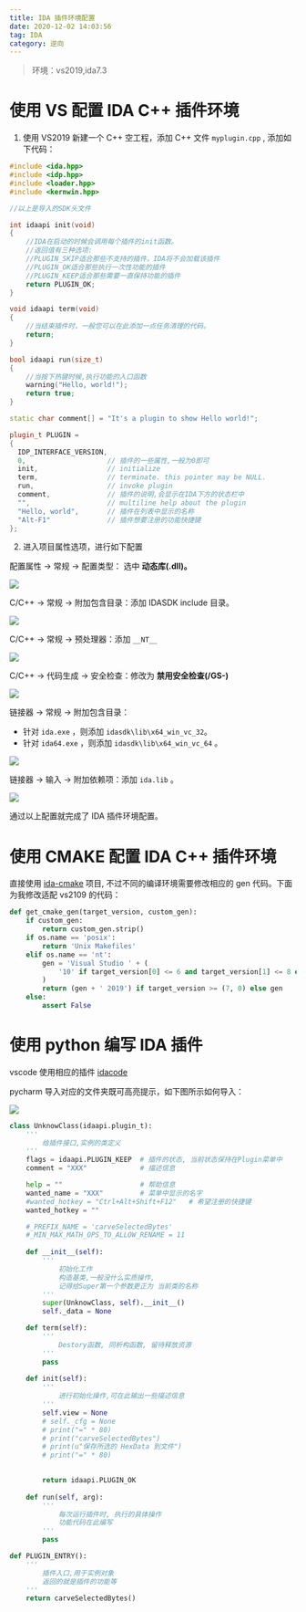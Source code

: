 ```yaml
---
title: IDA 插件环境配置
date: 2020-12-02 14:03:56
tag: IDA
category: 逆向
---
```


> 环境：vs2019,ida7.3

# 使用 VS 配置 IDA C++ 插件环境

1. 使用 VS2019 新建一个 C++ 空工程，添加 C++ 文件 `myplugin.cpp` , 添加如下代码：
```cpp
#include <ida.hpp>
#include <idp.hpp>
#include <loader.hpp>
#include <kernwin.hpp>

//以上是导入的SDK头文件

int idaapi init(void)
{
	//IDA在启动的时候会调用每个插件的init函数。
	//返回值有三种选项:
	//PLUGIN_SKIP适合那些不支持的插件，IDA将不会加载该插件
	//PLUGIN_OK适合那些执行一次性功能的插件
	//PLUGIN_KEEP适合那些需要一直保持功能的插件
	return PLUGIN_OK;
}

void idaapi term(void)
{
	//当结束插件时，一般您可以在此添加一点任务清理的代码。
	return;
}

bool idaapi run(size_t)
{
	//当按下热键时候,执行功能的入口函数
	warning("Hello, world!");
	return true;
}

static char comment[] = "It's a plugin to show Hello world!";

plugin_t PLUGIN =
{
  IDP_INTERFACE_VERSION,
  0,                    // 插件的一些属性,一般为0即可
  init,                 // initialize
  term,                 // terminate. this pointer may be NULL.
  run,                  // invoke plugin
  comment,              // 插件的说明,会显示在IDA下方的状态栏中
  "",                   // multiline help about the plugin
  "Hello, world",		// 插件在列表中显示的名称
  "Alt-F1"              // 插件想要注册的功能快捷键
};
```
2. 进入项目属性选项，进行如下配置

配置属性 -> 常规 -> 配置类型： 选中 **动态库(.dll)。**

![](IDA-插件环境配置/2020-12-02-16-46-38.png)

C/C++ -> 常规 -> 附加包含目录：添加 IDASDK include 目录。

![](IDA-插件环境配置/2020-12-02-16-48-05.png)

C/C++ -> 常规 -> 预处理器：添加 `__NT__`

![](IDA-插件环境配置/2020-12-02-16-48-58.png)

C/C++ -> 代码生成 -> 安全检查：修改为 **禁用安全检查(/GS-)**

![](IDA-插件环境配置/2020-12-02-16-50-30.png)

链接器 -> 常规 ->  附加包含目录：
- 针对 `ida.exe` ，则添加 `idasdk\lib\x64_win_vc_32`。
- 针对 `ida64.exe` ，则添加 `idasdk\lib\x64_win_vc_64` 。

![](IDA-插件环境配置/2020-12-02-16-55-47.png)

链接器 -> 输入 -> 附加依赖项：添加 `ida.lib` 。

![](IDA-插件环境配置/2020-12-02-16-58-08.png)

通过以上配置就完成了 IDA 插件环境配置。

# 使用 CMAKE 配置 IDA C++ 插件环境

直接使用 [ida-cmake](https://github.com/Jinmo/ida-cmake) 项目, 不过不同的编译环境需要修改相应的 gen 代码。下面为我修改适配 vs2109 的代码：
```python
def get_cmake_gen(target_version, custom_gen):
    if custom_gen:
        return custom_gen.strip()
    if os.name == 'posix':
        return 'Unix Makefiles'
    elif os.name == 'nt':
        gen = 'Visual Studio ' + (
            '10' if target_version[0] <= 6 and target_version[1] <= 8 else '16'
        )
        return (gen + ' 2019') if target_version >= (7, 0) else gen
    else:
        assert False
```

# 使用 python 编写 IDA 插件

vscode 使用相应的插件 [idacode](https://github.com/ioncodes/idacode)

pycharm 导入对应的文件夹既可高亮提示，如下图所示如何导入：

![](IDA-插件环境配置/2020-12-02-17-29-04.png)


```python
class UnknowClass(idaapi.plugin_t):
    '''
        给插件接口,实例的类定义
    '''
    flags = idaapi.PLUGIN_KEEP  # 插件的状态, 当前状态保持在Plugin菜单中
    comment = "XXX"             # 描述信息

    help = ""                   # 帮助信息
    wanted_name = "XXX"         # 菜单中显示的名字
    #wanted_hotkey = "Ctrl+Alt+Shift+F12"   # 希望注册的快捷键
    wanted_hotkey = ""

    #_PREFIX_NAME = 'carveSelectedBytes'
    #_MIN_MAX_MATH_OPS_TO_ALLOW_RENAME = 11
    
    def __init__(self):
        '''
	        初始化工作
            构造基类,一般没什么实质操作, 
            记得给Super第一个参数更正为 当前类的名称
        '''
        super(UnknowClass, self).__init__()
        self._data = None

    def term(self):
        '''
            Destory函数, 同析构函数, 留待释放资源
        '''
        pass
        
    def init(self):
        '''
            进行初始化操作,可在此输出一些描述信息
        '''
        self.view = None
        # self._cfg = None
        # print("=" * 80)
        # print("carveSelectedBytes")
        # print(u"保存所选的 HexData 到文件")
        # print("=" * 80)
        

        return idaapi.PLUGIN_OK
        
    def run(self, arg):
        '''
            每次运行插件时, 执行的具体操作
            功能代码在此编写
        '''
        pass

def PLUGIN_ENTRY():
    '''
        插件入口,用于实例对象
        返回的就是插件的功能等
    '''
    return carveSelectedBytes()
```